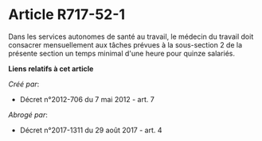 # Article R717-52-1

Dans les services autonomes de santé au travail, le médecin du travail doit consacrer mensuellement aux tâches prévues à la
sous-section 2 de la présente section un temps minimal d'une heure pour quinze salariés.

**Liens relatifs à cet article**

_Créé par_:

  - Décret n°2012-706 du 7 mai 2012 - art. 7

_Abrogé par_:

  - Décret n°2017-1311 du 29 août 2017 - art. 4
